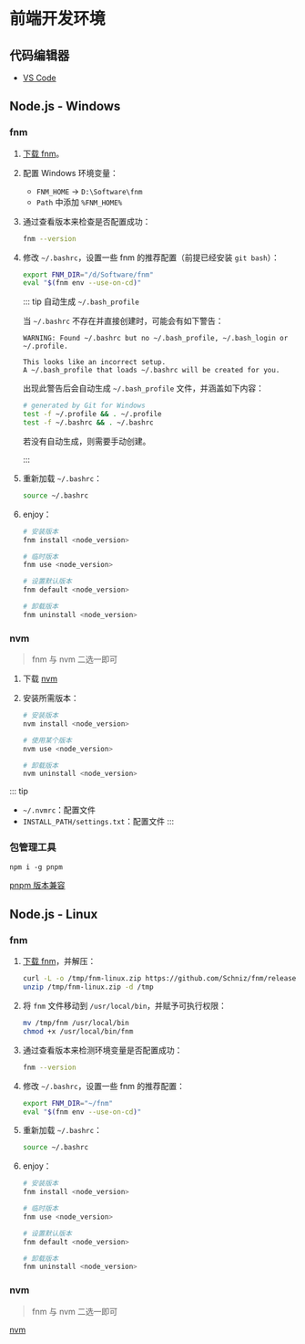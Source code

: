 # 前端开发环境

## 代码编辑器

- [VS Code](https://code.visualstudio.com/)

## Node.js - Windows

### fnm

1. [下载 fnm](https://github.com/Schniz/fnm/releases)。
2. 配置 Windows 环境变量：

    - `FNM_HOME` -> `D:\Software\fnm`
    - `Path` 中添加 `%FNM_HOME%`

3. 通过查看版本来检查是否配置成功：

    ```sh
    fnm --version
    ```

4. 修改 `~/.bashrc`，设置一些 fnm 的推荐配置（前提已经安装 `git bash`）：

    ```sh
    export FNM_DIR="/d/Software/fnm"
    eval "$(fnm env --use-on-cd)"
    ```

    ::: tip 自动生成 `~/.bash_profile`

    当 `~/.bashrc` 不存在并直接创建时，可能会有如下警告：

    ```
    WARNING: Found ~/.bashrc but no ~/.bash_profile, ~/.bash_login or ~/.profile.

    This looks like an incorrect setup.
    A ~/.bash_profile that loads ~/.bashrc will be created for you.
    ```

    出现此警告后会自动生成 `~/.bash_profile` 文件，并涵盖如下内容：

    ```sh
    # generated by Git for Windows
    test -f ~/.profile && . ~/.profile
    test -f ~/.bashrc && . ~/.bashrc
    ```

    若没有自动生成，则需要手动创建。

    :::

5. 重新加载 `~/.bashrc`：

    ```sh
    source ~/.bashrc
    ```

6. enjoy：

    ```sh
    # 安装版本
    fnm install <node_version>

    # 临时版本
    fnm use <node_version>

    # 设置默认版本
    fnm default <node_version>

    # 卸载版本
    fnm uninstall <node_version>
    ```

### nvm

> fnm 与 nvm 二选一即可

1. 下载 [nvm](https://github.com/nvm-sh/nvm)
2. 安装所需版本：

    ```sh
    # 安装版本
    nvm install <node_version>

    # 使用某个版本
    nvm use <node_version>

    # 卸载版本
    nvm uninstall <node_version>
    ```

::: tip

- `~/.nvmrc`：配置文件
- `INSTALL_PATH/settings.txt`：配置文件
:::

### 包管理工具

```
npm i -g pnpm
```

[pnpm 版本兼容](https://pnpm.io/installation#compatibility)

## Node.js - Linux

### fnm

1. [下载 fnm](https://github.com/Schniz/fnm/releases)，并解压：

    ```sh
    curl -L -o /tmp/fnm-linux.zip https://github.com/Schniz/fnm/releases/download/v1.37.1/fnm-linux.zip
    unzip /tmp/fnm-linux.zip -d /tmp
    ```

2. 将 `fnm` 文件移动到 `/usr/local/bin`，并赋予可执行权限：

    ```sh
    mv /tmp/fnm /usr/local/bin
    chmod +x /usr/local/bin/fnm
    ```

3. 通过查看版本来检测环境变量是否配置成功：

    ```sh
    fnm --version
    ```

4. 修改 `~/.bashrc`，设置一些 fnm 的推荐配置：

    ```sh
    export FNM_DIR="~/fnm"
    eval "$(fnm env --use-on-cd)"
    ```

5. 重新加载 `~/.bashrc`：

    ```sh
    source ~/.bashrc
    ```

6. enjoy：

    ```sh
    # 安装版本
    fnm install <node_version>

    # 临时版本
    fnm use <node_version>

    # 设置默认版本
    fnm default <node_version>

    # 卸载版本
    fnm uninstall <node_version>
    ```

### nvm

> fnm 与 nvm 二选一即可

[nvm](https://github.com/nvm-sh/nvm)
